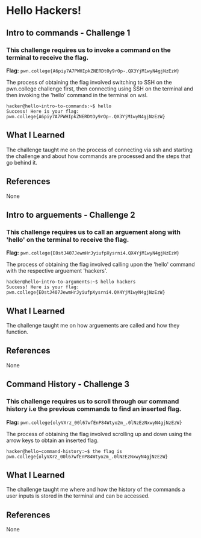 # Hello Hackers!

## Intro to commands - Challenge 1
### This challenge requires us to invoke a command on the terminal to receive the flag.

**Flag:** `pwn.college{A6piy7A7PWHIpkZNERDtOy9rOp-.QX3YjM1wyN4gjNzEzW}` 

The process of obtaining the flag involved switching to SSH on the pwn.college challenge first, then connecting using SSH on the terminal and then invoking the 'hello' command in the terminal on wsl.

```
hacker@hello~intro-to-commands:~$ hello
Success! Here is your flag:
pwn.college{A6piy7A7PWHIpkZNERDtOy9rOp-.QX3YjM1wyN4gjNzEzW}
```

## What I Learned

The challenge taught me on the process of connecting via ssh and starting the challenge and about how commands are processed and the steps that go behind it.

## References

None


## Intro to arguements - Challenge 2
### This challenge requires us to call an arguement along with 'hello' on the terminal to receive the flag.

**Flag:** `pwn.college{E0stJ407JewmHrJyiufpXysrni4.QX4YjM1wyN4gjNzEzW}` 

The process of obtaining the flag involved calling upon the 'hello' command with the respective arguement 'hackers'.

```
hacker@hello~intro-to-arguments:~$ hello hackers
Success! Here is your flag:
pwn.college{E0stJ407JewmHrJyiufpXysrni4.QX4YjM1wyN4gjNzEzW}
```

## What I Learned

The challenge taught me on how arguements are called and how they function.

## References

None

## Command History - Challenge 3
### This challenge requires us to scroll through our command history i.e the previous commands to find an inserted flag.

**Flag:** `pwn.college{olyVXrz_00l67wfEnP84Wtyo2m_.0lNzEzNxwyN4gjNzEzW}` 

The process of obtaining the flag involved scrolling up and down using the arrow keys to obtain an inserted flag.

```
hacker@hello~command-history:~$ the flag is pwn.college{olyVXrz_00l67wfEnP84Wtyo2m_.0lNzEzNxwyN4gjNzEzW}
```

## What I Learned

The challenge taught me where and how the history of the commands a user inputs is stored in the terminal and can be accessed.

## References

None